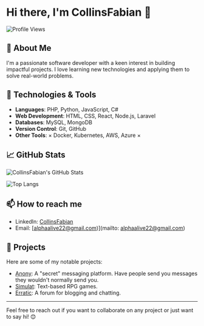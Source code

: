 # Hi there, I'm CollinsFabian 👋

![Profile Views](https://komarev.com/ghpvc/?username=CollinsFabian&color=brightgreen)

## 🚀 About Me
I'm a passionate software developer with a keen interest in building impactful projects. I love learning new technologies and applying them to solve real-world problems.

## 🔧 Technologies & Tools
- **Languages**: PHP, Python, JavaScript, C#
- **Web Development**: HTML, CSS, React, Node.js, Laravel
- **Databases**: MySQL, MongoDB
- **Version Control**: Git, GitHub
- **Other Tools**: × Docker, Kubernetes, AWS, Azure ×

## 📈 GitHub Stats
![CollinsFabian's GitHub Stats](https://github-readme-stats.vercel.app/api?username=CollinsFabian&show_icons=true&theme=radical)

![Top Langs](https://github-readme-stats.vercel.app/api/top-langs/?username=CollinsFabian&layout=compact&theme=radical)

## 📫 How to reach me
- LinkedIn: [CollinsFabian](https://www.linkedin.com/in/CollinsFabian)
- Email: [alphaalive22@gmail.com)](mailto: alphaalive22@gmail.com)

## 💼 Projects
Here are some of my notable projects:
- [Anony](https://github.com/CollinsFabian/Anony): A "secret" messaging platform. Have people send you messages they wouldn't normally send you.
- [Simulat](https://github.com/CollinsFabian/Simulat): Text-based RPG games.
- [Erratic](https://github.com/CollinsFabian/Erratic): A forum for blogging and chatting.

<!-- ## 📝 Blog
I also write about my experiences and share knowledge on my [blog](https://collinsfabianblog.com). -->

---

Feel free to reach out if you want to collaborate on any project or just want to say hi! 😊
